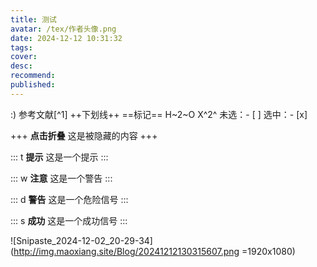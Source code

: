 ```yaml
---
title: 测试
avatar: /tex/作者头像.png
date: 2024-12-12 10:31:32
tags:
cover:
desc:
recommend:
published:
---
```

[HTML]:这是一个超文本语言
:)
参考文献[^1]
++下划线++
==标记==
H~2~O
X^2^
未选：- [ ]
选中：- [x]

+++ **点击折叠**
这是被隐藏的内容
+++

::: t
**提示**
这是一个提示
:::

::: w
**注意**
这是一个警告
:::

::: d
**警告**
这是一个危险信号
:::

::: s
**成功**
这是一个成功信号
:::

![Snipaste_2024-12-02_20-29-34](http://img.maoxiang.site/Blog/20241212130315607.png =1920x1080)

